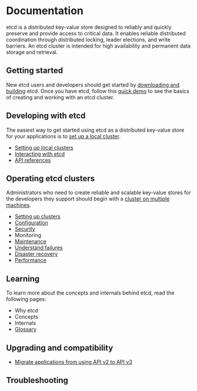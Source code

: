 # Documentation

etcd is a distributed key-value store designed to reliably and quickly preserve and provide access to critical data. It enables reliable distributed coordination through distributed locking, leader elections, and write barriers. An etcd cluster is intended for high availability and permanent data storage and retrieval.

## Getting started

New etcd users and developers should get started by [downloading and building][download_build] etcd. Once you have etcd, follow this [quick demo][demo] to see the basics of creating and working with an etcd cluster.

## Developing with etcd

The easiest way to get started using etcd as a distributed key-value store for your applications is to [set up a local cluster][local_cluster].

 - [Setting up local clusters][local_cluster]
 - [Interacting with etcd][interacting]
 - [API references][api_ref]

## Operating etcd clusters

Administrators who need to create reliable and scalable key-value stores for the developers they support should begin with a [cluster on multiple machines][clustering].

 - [Setting up clusters][clustering]
 - [Configuration][conf]
 - [Security][security]
 - Monitoring
 - [Maintenance][maintenance]
 - [Understand failures][failures]
 - [Disaster recovery][recovery]
 - [Performance][performance]

## Learning

To learn more about the concepts and internals behind etcd, read the following pages:

 - Why etcd
 - Concepts
 - Internals
 - [Glossary][glossary]

## Upgrading and compatibility

 - [Migrate applications from using API v2 to API v3][v2_migration]

## Troubleshooting

[api_ref]: dev-guide/api_reference_v3.md
[clustering]: op-guide/clustering.md
[conf]: op-guide/configuration.md
[demo]: demo.md
[download_build]: dl_build.md
[failures]: op-guide/failures.md
[glossary]: learning/glossary.md
[interacting]: dev-guide/interacting_v3.md
[local_cluster]: dev-guide/local_cluster.md
[performance]: op-guide/performance.md
[recovery]: op-guide/recovery.md
[maintenance]: op-guide/maintenance.md
[security]: op-guide/security.md
[v2_migration]: op-guide/v2-migration.md
